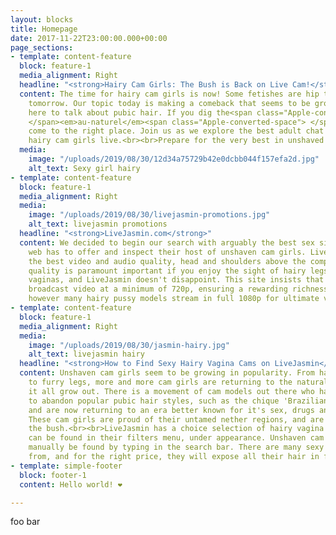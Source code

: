 ```yaml
---
layout: blocks
title: Homepage
date: 2017-11-22T23:00:00.000+00:00
page_sections:
- template: content-feature
  block: feature-1
  media_alignment: Right
  headline: "<strong>Hairy Cam Girls: The Bush is Back on Live Cam!</strong>"
  content: The time for hairy cam girls is now! Some fetishes are hip today, and not
    tomorrow. Our topic today is making a comeback that seems to be growing. We're
    here to talk about pubic hair. If you dig the<span class="Apple-converted-space">
    </span><em>au-naturel</em><span class="Apple-converted-space"> </span>look, you've
    come to the right place. Join us as we explore the best adult chat sites to watch
    hairy cam girls live.<br><br>Prepare for the very best in unshaved cam girls.
  media:
    image: "/uploads/2019/08/30/12d34a75729b42e0dcbb044f157efa2d.jpg"
    alt_text: Sexy girl hairy
- template: content-feature
  block: feature-1
  media_alignment: Right
  media:
    image: "/uploads/2019/08/30/livejasmin-promotions.jpg"
    alt_text: livejasmin promotions
  headline: "<strong>LiveJasmin.com</strong>"
  content: We decided to begin our search with arguably the best sex site that the
    web has to offer and inspect their host of unshaven cam girls. LiveJasmin features
    the best video and audio quality, head and shoulders above the competition. Video
    quality is paramount important if you enjoy the sight of hairy legs and bushy
    vaginas, and LiveJasmin doesn't disappoint. This site insists that all models
    broadcast video at a minimum of 720p, ensuring a rewarding richness to their shows,
    however many hairy pussy models stream in full 1080p for ultimate viewing pleasure.
- template: content-feature
  block: feature-1
  media_alignment: Right
  media:
    image: "/uploads/2019/08/30/jasmin-hairy.jpg"
    alt_text: livejasmin hairy
  headline: "<strong>How to Find Sexy Hairy Vagina Cams on LiveJasmin</strong>"
  content: Unshaven cam girls seem to be growing in popularity. From hairy arm-pits
    to furry legs, more and more cam girls are returning to the natural look and letting
    it all grow out. There is a movement of cam models out there who have decided
    to abandon popular pubic hair styles, such as the chique 'Brazilian Bikini Wax',
    and are now returning to an era better known for it's sex, drugs and rock n roll.
    These cam girls are proud of their untamed nether regions, and are bringing back
    the bush.<br><br>LiveJasmin has a choice selection of hairy vagina cams which
    can be found in their filters menu, under appearance. Unshaven cam girls can also
    manually be found by typing in the search bar. There are many sexy models to choose
    from, and for the right price, they will expose all their hair in full glory.
- template: simple-footer
  block: footer-1
  content: Hello world! ❤︎

---
```

foo bar